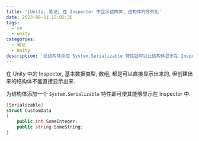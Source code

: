 ```yaml
---
title: '[Unity, 笔记] 在 Inspector 中显示结构体, 结构体的序列化'
date: 2023-08-31 15:02:36
tags:
  - c#
  - unity
categories:
  - 笔记
  - Unity
description: '给结构体添加 System.Serializable 特性就可以让结构体显示在 Inspector 中了'
---
```


在 Unity 中的 Inspector, 基本数据类型, 数组, 都是可以直接显示出来的, 但创建出来的结构体不能直接显示出来.


为结构体添加一个 `System.Serializable` 特性即可使其能够显示在 Inspector 中.


```cs
[Serializable]
struct CustomData
{
    public int SomeInteger;
    public string SomeString;
}
```
